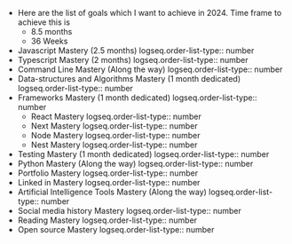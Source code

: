 - Here are the list of goals which I want to achieve in 2024. Time frame to achieve this is
	- 8.5 months
	- 36 Weeks
- Javascript Mastery (2.5 months)
  logseq.order-list-type:: number
- Typescript Mastery (2 months)
  logseq.order-list-type:: number
- Command Line Mastery (Along the way)
  logseq.order-list-type:: number
- Data-structures and Algorithms Mastery (1 month dedicated)
  logseq.order-list-type:: number
- Frameworks Mastery (1 month dedicated)
  logseq.order-list-type:: number
	- React Mastery
	  logseq.order-list-type:: number
	- Next Mastery
	  logseq.order-list-type:: number
	- Node Mastery
	  logseq.order-list-type:: number
	- Nest Mastery
	  logseq.order-list-type:: number
- Testing Mastery (1 month dedicated)
  logseq.order-list-type:: number
- Python Mastery (Along the way)
  logseq.order-list-type:: number
- Portfolio Mastery
  logseq.order-list-type:: number
- Linked in Mastery
  logseq.order-list-type:: number
- Artificial Intelligence Tools Mastery (Along the way)
  logseq.order-list-type:: number
- Social media history Mastery
  logseq.order-list-type:: number
- Reading Mastery
  logseq.order-list-type:: number
- Open source Mastery
  logseq.order-list-type:: number